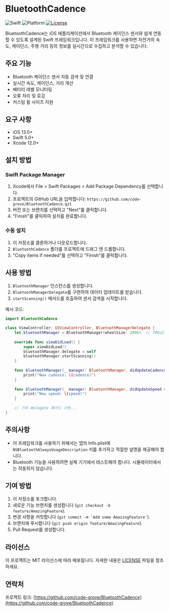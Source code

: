# BluetoothCadence

![Swift](https://img.shields.io/badge/Swift-5.0-orange.svg)
![Platform](https://img.shields.io/badge/platforms-iOS%2013.0+-blue.svg)
[![License](https://img.shields.io/badge/License-MIT-green.svg)](https://opensource.org/licenses/MIT)

BluetoothCadence는 iOS 애플리케이션에서 Bluetooth 케이던스 센서와 쉽게 연동할 수 있도록 설계된 Swift 프레임워크입니다. 이 프레임워크를 사용하면 자전거의 속도, 케이던스, 주행 거리 등의 정보를 실시간으로 수집하고 분석할 수 있습니다.

## 주요 기능

- Bluetooth 케이던스 센서 자동 검색 및 연결
- 실시간 속도, 케이던스, 거리 계산
- 배터리 레벨 모니터링
- 오류 처리 및 로깅
- 커스텀 휠 사이즈 지원

## 요구 사항

- iOS 13.0+
- Swift 5.0+
- Xcode 12.0+

## 설치 방법

### Swift Package Manager

1. Xcode에서 File > Swift Packages > Add Package Dependency를 선택합니다.
2. 프로젝트의 GitHub URL을 입력합니다: `https://github.com/code-grove/BluetoothCadence.git`
3. 버전 또는 브랜치를 선택하고 "Next"를 클릭합니다.
4. "Finish"를 클릭하여 설치를 완료합니다.

### 수동 설치

1. 이 저장소를 클론하거나 다운로드합니다.
2. `BluetoothCadence` 폴더를 프로젝트에 드래그 앤 드롭합니다.
3. "Copy items if needed"를 선택하고 "Finish"를 클릭합니다.

## 사용 방법

1. `BluetoothManager` 인스턴스를 생성합니다.
2. `BluetoothManagerDelegate`를 구현하여 데이터 업데이트를 받습니다.
3. `startScanning()` 메서드를 호출하여 센서 검색을 시작합니다.

예시 코드:

```swift
import BluetoothCadence

class ViewController: UIViewController, BluetoothManagerDelegate {
    let bluetoothManager = BluetoothManager(wheelSize: 2096)  // 700x23C 타이어 크기
    
    override func viewDidLoad() {
        super.viewDidLoad()
        bluetoothManager.delegate = self
        bluetoothManager.startScanning()
    }
    
    func bluetoothManager(_ manager: BluetoothManager, didUpdateCadence cadence: Double) {
        print("New cadence: \(cadence)")
    }
    
    func bluetoothManager(_ manager: BluetoothManager, didUpdateSpeed speed: Double) {
        print("New speed: \(speed)")
    }
    
    // 기타 delegate 메서드 구현...
}
```

## 주의사항

- 이 프레임워크를 사용하기 위해서는 앱의 Info.plist에 `NSBluetoothAlwaysUsageDescription` 키를 추가하고 적절한 설명을 제공해야 합니다.
- Bluetooth 기능을 사용하려면 실제 기기에서 테스트해야 합니다. 시뮬레이터에서는 작동하지 않습니다.

## 기여 방법

1. 이 저장소를 포크합니다.
2. 새로운 기능 브랜치를 생성합니다 (`git checkout -b feature/AmazingFeature`).
3. 변경 사항을 커밋합니다 (`git commit -m 'Add some AmazingFeature'`).
4. 브랜치에 푸시합니다 (`git push origin feature/AmazingFeature`).
5. Pull Request를 생성합니다.

## 라이선스

이 프로젝트는 MIT 라이선스에 따라 배포됩니다. 자세한 내용은 [LICENSE](LICENSE) 파일을 참조하세요.

## 연락처

프로젝트 링크: [https://github.com/code-grove/BluetoothCadence](https://github.com/code-grove/BluetoothCadence)
